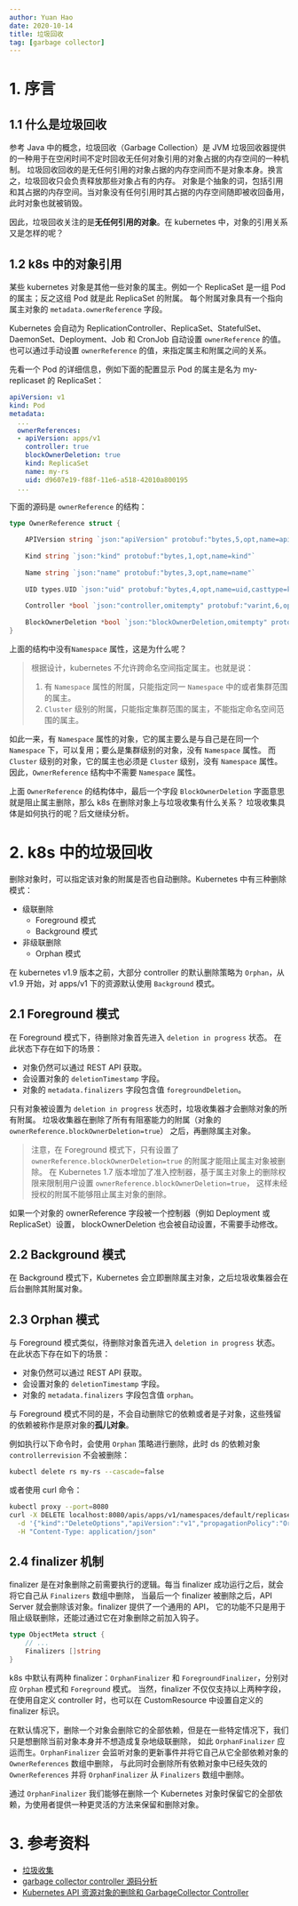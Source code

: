 ```yaml
---
author: Yuan Hao
date: 2020-10-14
title: 垃圾回收
tag: [garbage collector]
---
```


# 1. 序言 

## 1.1 什么是垃圾回收

参考 Java 中的概念，垃圾回收（Garbage Collection）是 JVM 垃圾回收器提供的一种用于在空闲时间不定时回收无任何对象引用的对象占据的内存空间的一种机制。
垃圾回收回收的是无任何引用的对象占据的内存空间而不是对象本身。换言之，垃圾回收只会负责释放那些对象占有的内存。
对象是个抽象的词，包括引用和其占据的内存空间。当对象没有任何引用时其占据的内存空间随即被收回备用，此时对象也就被销毁。

因此，垃圾回收关注的是**无任何引用的对象**。在 kubernetes 中，对象的引用关系又是怎样的呢？

## 1.2 k8s 中的对象引用

某些 kubernetes 对象是其他一些对象的属主。例如一个 ReplicaSet 是一组 Pod 的属主；反之这组 Pod 就是此 ReplicaSet 的附属。
每个附属对象具有一个指向属主对象的 `metadata.ownerReference` 字段。

Kubernetes 会自动为 ReplicationController、ReplicaSet、StatefulSet、DaemonSet、Deployment、Job 和 CronJob 自动设置 `ownerReference` 的值。
也可以通过手动设置 `ownerReference` 的值，来指定属主和附属之间的关系。

先看一个 Pod 的详细信息，例如下面的配置显示 Pod 的属主是名为 my-replicaset 的 ReplicaSet： 
```yaml
apiVersion: v1
kind: Pod
metadata:
  ...
  ownerReferences:
  - apiVersion: apps/v1
    controller: true
    blockOwnerDeletion: true
    kind: ReplicaSet
    name: my-rs
    uid: d9607e19-f88f-11e6-a518-42010a800195
  ...
```

下面的源码是 `ownerReference` 的结构：
```go
type OwnerReference struct {
	
	APIVersion string `json:"apiVersion" protobuf:"bytes,5,opt,name=apiVersion"`
	
	Kind string `json:"kind" protobuf:"bytes,1,opt,name=kind"`
	
	Name string `json:"name" protobuf:"bytes,3,opt,name=name"`
	
	UID types.UID `json:"uid" protobuf:"bytes,4,opt,name=uid,casttype=k8s.io/apimachinery/pkg/types.UID"`
	
	Controller *bool `json:"controller,omitempty" protobuf:"varint,6,opt,name=controller"`
	
	BlockOwnerDeletion *bool `json:"blockOwnerDeletion,omitempty" protobuf:"varint,7,opt,name=blockOwnerDeletion"`
}
```
上面的结构中没有`Namespace` 属性，这是为什么呢？

> 根据设计，kubernetes 不允许跨命名空间指定属主。也就是说： 
> 1. 有 `Namespace` 属性的附属，只能指定同一 `Namespace` 中的或者集群范围的属主。 
> 2. `Cluster` 级别的附属，只能指定集群范围的属主，不能指定命名空间范围的属主。

如此一来，有 `Namespace` 属性的对象，它的属主要么是与自己是在同一个 `Namespace` 下，可以复用；要么是集群级别的对象，没有 `Namespace` 属性。
而 `Cluster` 级别的对象，它的属主也必须是 `Cluster` 级别，没有 `Namespace` 属性。
因此，`OwnerReference` 结构中不需要 `Namespace` 属性。

上面 `OwnerReference` 的结构体中，最后一个字段 `BlockOwnerDeletion` 字面意思就是阻止属主删除，那么 k8s 在删除对象上与垃圾收集有什么关系？
垃圾收集具体是如何执行的呢？后文继续分析。

# 2. k8s 中的垃圾回收

删除对象时，可以指定该对象的附属是否也自动删除。Kubernetes 中有三种删除模式：
- 级联删除
    - Foreground 模式
    - Background 模式
- 非级联删除
    - Orphan 模式 

在 kubernetes v1.9 版本之前，大部分 controller 的默认删除策略为 `Orphan`，从 v1.9 开始，对 apps/v1 下的资源默认使用 `Background` 模式。

## 2.1 Foreground 模式

在 Foreground 模式下，待删除对象首先进入 `deletion in progress` 状态。 在此状态下存在如下的场景：
- 对象仍然可以通过 REST API 获取。
- 会设置对象的 `deletionTimestamp` 字段。
- 对象的 `metadata.finalizers` 字段包含值 `foregroundDeletion`。

只有对象被设置为 `deletion in progress` 状态时，垃圾收集器才会删除对象的所有附属。 
垃圾收集器在删除了所有有阻塞能力的附属（对象的 `ownerReference.blockOwnerDeletion=true`） 之后，再删除属主对象。

> 注意，在 Foreground 模式下，只有设置了 `ownerReference.blockOwnerDeletion=true` 的附属才能阻止属主对象被删除。 
在 Kubernetes 1.7 版本增加了准入控制器，基于属主对象上的删除权限来限制用户设置 `ownerReference.blockOwnerDeletion=true`，
这样未经授权的附属不能够阻止属主对象的删除。

如果一个对象的 ownerReference 字段被一个控制器（例如 Deployment 或 ReplicaSet）设置， blockOwnerDeletion 也会被自动设置，不需要手动修改。

## 2.2 Background 模式

在 Background 模式下，Kubernetes 会立即删除属主对象，之后垃圾收集器会在后台删除其附属对象。

## 2.3 Orphan 模式

与 Foreground 模式类似，待删除对象首先进入 `deletion in progress` 状态。 在此状态下存在如下的场景：
- 对象仍然可以通过 REST API 获取。
- 会设置对象的 `deletionTimestamp` 字段。
- 对象的 `metadata.finalizers` 字段包含值 `orphan`。

与 Foreground 模式不同的是，不会自动删除它的依赖或者是子对象，这些残留的依赖被称作是原对象的**孤儿对象**。

例如执行以下命令时，会使用 `Orphan` 策略进行删除，此时 ds 的依赖对象 `controllerrevision` 不会被删除：

```sh
kubectl delete rs my-rs --cascade=false
```
或者使用 curl 命令：
```sh
kubectl proxy --port=8080
curl -X DELETE localhost:8080/apis/apps/v1/namespaces/default/replicasets/my-rs \
  -d '{"kind":"DeleteOptions","apiVersion":"v1","propagationPolicy":"Orphan"}' \
  -H "Content-Type: application/json"
```

## 2.4 finalizer 机制

finalizer 是在对象删除之前需要执行的逻辑。每当 finalizer 成功运行之后，就会将它自己从 `Finalizers` 数组中删除，
当最后一个 finalizer 被删除之后，API Server 就会删除该对象。finalizer 提供了一个通用的 API，
它的功能不只是用于阻止级联删除，还能过通过它在对象删除之前加入钩子。

```go
type ObjectMeta struct {
	// ...
	Finalizers []string
}
```

k8s 中默认有两种 finalizer：`OrphanFinalizer` 和 `ForegroundFinalizer`，分别对应 `Orphan` 模式和 `Foreground` 模式。
当然，finalizer 不仅仅支持以上两种字段，在使用自定义 controller 时，也可以在 CustomResource 中设置自定义的 finalizer 标识。

在默认情况下，删除一个对象会删除它的全部依赖，但是在一些特定情况下，我们只是想删除当前对象本身并不想造成复杂地级联删除，
如此 `OrphanFinalizer` 应运而生。`OrphanFinalizer` 会监听对象的更新事件并将它自己从它全部依赖对象的 `OwnerReferences` 数组中删除，
与此同时会删除所有依赖对象中已经失效的 `OwnerReferences` 并将 `OrphanFinalizer` 从 `Finalizers` 数组中删除。

通过 `OrphanFinalizer` 我们能够在删除一个 Kubernetes 对象时保留它的全部依赖，为使用者提供一种更灵活的方法来保留和删除对象。

# 3. 参考资料

- [垃圾收集](https://kubernetes.io/zh/docs/concepts/workloads/controllers/garbage-collection)
- [garbage collector controller 源码分析](https://cloud.tencent.com/developer/article/1562130)
- [Kubernetes API 资源对象的删除和 GarbageCollector Controller](http://yangxikun.github.io/kubernetes/2020/03/17/kubernetes-delete-obj-and-garbage-collector-controller.html)